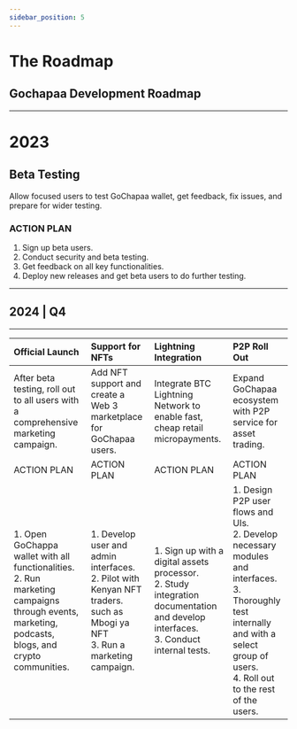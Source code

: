 ```yaml
---
sidebar_position: 5
---
```


# The Roadmap
## Gochapaa Development Roadmap 

***

# 2023

## Beta Testing 
Allow focused users to test GoChapaa wallet, get feedback, fix issues, and prepare for wider testing. 

### ACTION PLAN 
1. Sign up beta users. 
2. Conduct security and beta testing. 
3. Get feedback on all key functionalities. 
4. Deploy new releases and get beta users to do further testing.

***
 ## 2024 | Q4 
***

<div class="roadmap-tbl">
 
| Official Launch      | Support for NFTs | Lightning Integration | P2P Roll Out|
| :---        |    :---  | :--- | :--- |
| After beta testing, roll out to all users with a comprehensive marketing campaign.| Add NFT support and create a Web 3 marketplace for GoChapaa users.|Integrate BTC Lightning Network to enable fast, cheap retail micropayments.|Expand GoChapaa ecosystem with P2P service for asset trading. |
| ACTION PLAN | ACTION PLAN | ACTION PLAN | ACTION PLAN |
|1. Open GoChappa wallet with all functionalities. <br/> 2. Run marketing campaigns through events, marketing, podcasts, blogs, and crypto communities. | 1. Develop user and admin interfaces. <br/> 2. Pilot with Kenyan NFT traders. such as Mbogi ya NFT <br/> 3. Run a marketing campaign. | 1. Sign up with a digital assets processor. <br/> 2. Study integration documentation and develop interfaces. <br/> 3. Conduct internal tests. |1. Design P2P user flows and UIs. <br/> 2. Develop necessary modules and interfaces. <br/> 3. Thoroughly test internally and with a select group of users. <br/> 4. Roll out to the rest of the users. |
</div>
